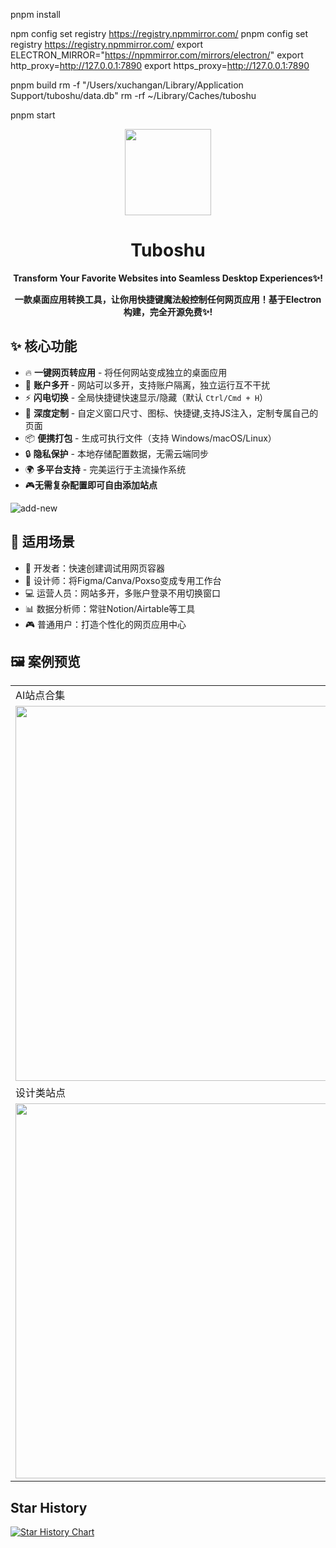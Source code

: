 



pnpm install

npm config set registry https://registry.npmmirror.com/
pnpm config set registry https://registry.npmmirror.com/
export ELECTRON_MIRROR="https://npmmirror.com/mirrors/electron/"
export http_proxy=http://127.0.0.1:7890
export https_proxy=http://127.0.0.1:7890

<!-- rm -rf node_modules/.cache
pnpm build -->

pnpm build
rm -f "/Users/xuchangan/Library/Application Support/tuboshu/data.db"
rm -rf ~/Library/Caches/tuboshu

pnpm start



<p align="center">
    <img src="https://github.com/user-attachments/assets/578f95c0-882f-4f31-b5ab-f6b7228b2927" width=138/>
</p>  
<h1 align="center">Tuboshu</h1>  
<p align="center"><strong>Transform Your Favorite Websites into Seamless Desktop Experiences✨!</strong></p>
<p align="center"><strong>一款桌面应用转换工具，让你用快捷键魔法般控制任何网页应用！基于Electron构建，完全开源免费✨!</strong></p>

## ✨ 核心功能

- 🔥 ​**一键网页转应用** - 将任何网站变成独立的桌面应用
- 🚀 ​**账户多开** - 网站可以多开，支持账户隔离，独立运行互不干扰
- ⚡️ ​**闪电切换** - 全局快捷键快速显示/隐藏（默认 `Ctrl/Cmd + H`）
- 🎨 ​**深度定制** - 自定义窗口尺寸、图标、快捷键,支持JS注入，定制专属自己的页面
- 📦 ​**便携打包** - 生成可执行文件（支持 Windows/macOS/Linux）
- 🔒 ​**隐私保护** - 本地存储配置数据，无需云端同步
- 🌍 ​**多平台支持** - 完美运行于主流操作系统
- 🎮**无需复杂配置即可自由添加站点**

![add-new](https://github.com/user-attachments/assets/a67944b0-5058-4623-bcc0-b0be3a0e73e1)

## 🚀 适用场景

- 👩 开发者：快速创建调试用网页容器
- 🎨 设计师：将Figma/Canva/Poxso变成专用工作台
- 💻 运营人员：网站多开，多账户登录不用切换窗口
- 📊 数据分析师：常驻Notion/Airtable等工具
- 🎮 普通用户：打造个性化的网页应用中心

## 🖼 案例预览

<table>
    <tr>
        <td>AI站点合集</td>
        <td>视频站点</td>
    </tr>
    <tr>
        <td><img src=https://github.com/user-attachments/assets/277e3527-ae54-494d-b9bc-bcb105525610 width=600/></td>
        <td><img src=https://github.com/user-attachments/assets/6f289896-4aca-40ee-a590-86895f7d1a3e width=600/></td>
    </tr>
    <tr>
        <td>设计类站点</td>
        <td>社交类站点</td>
    </tr>
    <tr>
        <td><img src=https://github.com/user-attachments/assets/6a79bbea-e2eb-4be3-bdf6-032fe4a9af82 width=600/></td>
        <td><img src=https://github.com/user-attachments/assets/9dcbe414-b84f-452e-8a0e-51265aae6166 width=600/></td>
    </tr>
</table>

## Star History

[![Star History Chart](https://api.star-history.com/svg?repos=deepshit2025/tuboshu&type=Date)](https://www.star-history.com/#deepshit2025/tuboshu&Date)